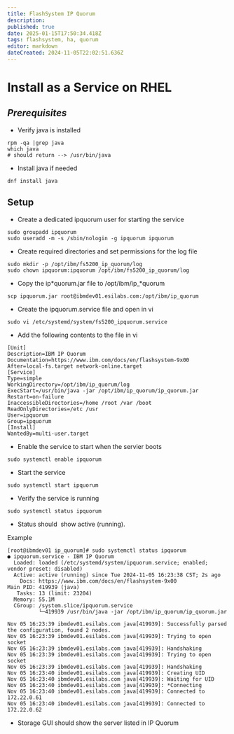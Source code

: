 ```yaml
---
title: FlashSystem IP Quorum
description: 
published: true
date: 2025-01-15T17:50:34.418Z
tags: flashsystem, ha, quorum
editor: markdown
dateCreated: 2024-11-05T22:02:51.636Z
---
```


# Install as a Service on RHEL

## *Prerequisites*

-   Verify java is installed

```plaintext
rpm -qa |grep java
which java
# should return --> /usr/bin/java
```

-   Install java if needed

```plaintext
dnf install java
```

## Setup

-   Create a dedicated ipquorum user for starting the service

```plaintext
sudo groupadd ipquorum
sudo useradd -m -s /sbin/nologin -g ipquorum ipquorum
```

-   Create required directories and set permissions for the log file

```plaintext
sudo mkdir -p /opt/ibm/fs5200_ip_quorum/log
sudo chown ipquorum:ipquorum /opt/ibm/fs5200_ip_quorum/log
```

-   Copy the ip*quorum.jar file to /opt/ibm/ip\_*quorum

```plaintext
scp ipquorum.jar root@ibmdev01.esilabs.com:/opt/ibm/ip_quorum
```

-   Create the ipquorum.service file and open in vi

```plaintext
sudo vi /etc/systemd/system/fs5200_ipquorum.service
```

-   Add the following contents to the file in vi

```plaintext
[Unit]
Description=IBM IP Quorum
Documentation=https://www.ibm.com/docs/en/flashsystem-9x00
After=local-fs.target network-online.target
[Service]
Type=simple
WorkingDirectory=/opt/ibm/ip_quorum/log
ExecStart=/usr/bin/java -jar /opt/ibm/ip_quorum/ip_quorum.jar
Restart=on-failure
InaccessibleDirectories=/home /root /var /boot
ReadOnlyDirectories=/etc /usr
User=ipquorum
Group=ipquorum
[Install]
WantedBy=multi-user.target
```

-   Enable the service to start when the servier boots

```plaintext
sudo systemctl enable ipquorum
```

-   Start the service

```plaintext
sudo systemctl start ipquorum
```

-   Verify the service is running

```plaintext
sudo systemctl status ipquorum
```

-   Status should  show active (running).

Example

```plaintext
[root@ibmdev01 ip_quorum]# sudo systemctl status ipquorum
● ipquorum.service - IBM IP Quorum
  Loaded: loaded (/etc/systemd/system/ipquorum.service; enabled; vendor preset: disabled)
  Active: active (running) since Tue 2024-11-05 16:23:38 CST; 2s ago
    Docs: https://www.ibm.com/docs/en/flashsystem-9x00
Main PID: 419939 (java)
   Tasks: 13 (limit: 23204)
  Memory: 55.1M
  CGroup: /system.slice/ipquorum.service
          └─419939 /usr/bin/java -jar /opt/ibm/ip_quorum/ip_quorum.jar

Nov 05 16:23:39 ibmdev01.esilabs.com java[419939]: Successfully parsed the configuration, found 2 nodes.
Nov 05 16:23:39 ibmdev01.esilabs.com java[419939]: Trying to open socket
Nov 05 16:23:39 ibmdev01.esilabs.com java[419939]: Handshaking
Nov 05 16:23:39 ibmdev01.esilabs.com java[419939]: Trying to open socket
Nov 05 16:23:39 ibmdev01.esilabs.com java[419939]: Handshaking
Nov 05 16:23:40 ibmdev01.esilabs.com java[419939]: Creating UID
Nov 05 16:23:40 ibmdev01.esilabs.com java[419939]: Waiting for UID
Nov 05 16:23:40 ibmdev01.esilabs.com java[419939]: *Connecting
Nov 05 16:23:40 ibmdev01.esilabs.com java[419939]: Connected to 172.22.0.61
Nov 05 16:23:40 ibmdev01.esilabs.com java[419939]: Connected to 172.22.0.62
```

-   Storage GUI should show the server listed in IP Quorum